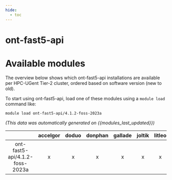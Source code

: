 ```yaml
---
hide:
  - toc
---
```


ont-fast5-api
=============

# Available modules


The overview below shows which ont-fast5-api installations are available per HPC-UGent Tier-2 cluster, ordered based on software version (new to old).

To start using ont-fast5-api, load one of these modules using a `module load` command like:

```shell
module load ont-fast5-api/4.1.2-foss-2023a
```

*(This data was automatically generated on {{modules_last_updated}})*  

| |accelgor|doduo|donphan|gallade|joltik|litleo|shinx|
| :---: | :---: | :---: | :---: | :---: | :---: | :---: | :---: |
|ont-fast5-api/4.1.2-foss-2023a|x|x|x|x|x|x|x|

